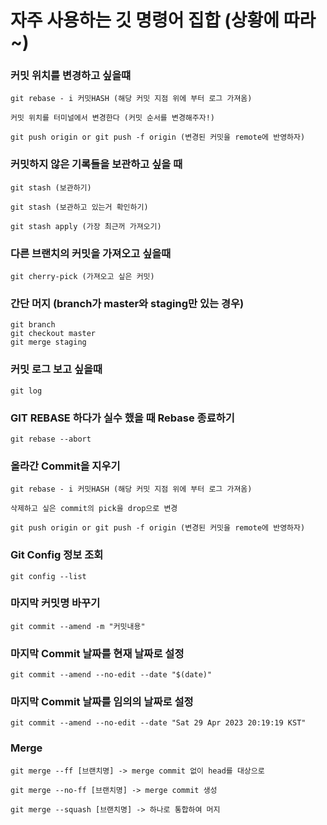 # 자주 사용하는 깃 명령어 집합 (상황에 따라~)

### 커밋 위치를 변경하고 싶을떄
```
git rebase - i 커밋HASH (해당 커밋 지점 위에 부터 로그 가져옴)

커밋 위치를 터미널에서 변경한다 (커밋 순서를 변경해주자!)

git push origin or git push -f origin (변경된 커밋을 remote에 반영하자)
```

### 커밋하지 않은 기록들을 보관하고 싶을 때
```
git stash (보관하기)

git stash (보관하고 있는거 확인하기)

git stash apply (가장 최근꺼 가져오기)
```

### 다른 브랜치의 커밋을 가져오고 싶을때
```
git cherry-pick (가져오고 싶은 커밋)
```

### 간단 머지 (branch가 master와 staging만 있는 경우)
```
git branch
git checkout master
git merge staging
```

### 커밋 로그 보고 싶을때
```
git log
```

### GIT REBASE 하다가 실수 했을 때 Rebase 종료하기
```
git rebase --abort
```

### 올라간 Commit을 지우기 
```
git rebase - i 커밋HASH (해당 커밋 지점 위에 부터 로그 가져옴)

삭제하고 싶은 commit의 pick을 drop으로 변경

git push origin or git push -f origin (변경된 커밋을 remote에 반영하자)
```

### Git Config 정보 조회
```
git config --list
```

### 마지막 커밋명 바꾸기
```
git commit --amend -m "커밋내용"
```

### 마지막 Commit 날짜를 현재 날짜로 설정
```
git commit --amend --no-edit --date "$(date)"
```

### 마지막 Commit 날짜를 임의의 날짜로 설정
```
git commit --amend --no-edit --date "Sat 29 Apr 2023 20:19:19 KST"
```

### Merge
```
git merge --ff [브랜치명] -> merge commit 없이 head를 대상으로 

git merge --no-ff [브랜치명] -> merge commit 생성

git merge --squash [브랜치명] -> 하나로 통합하여 머지
```
